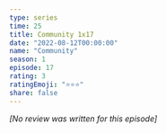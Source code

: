 ```yaml
---
type: series
time: 25
title: Community 1x17
date: "2022-08-12T00:00:00"
name: "Community"
season: 1
episode: 17
rating: 3
ratingEmoji: "⭐️⭐️⭐️"
share: false
---
```


*[No review was written for this episode]*
